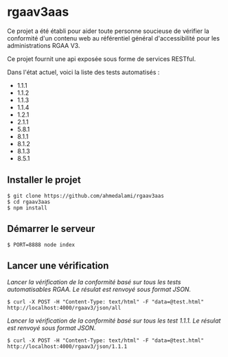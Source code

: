 # rgaav3aas

Ce projet a été établi pour aider toute personne soucieuse de vérifier la conformité d'un contenu web au référentiel général d'accessibilité pour les administrations RGAA V3.

Ce projet fournit une api exposée sous forme de services RESTful.

Dans l'état actuel, voici la liste des tests automatisés :

* 1.1.1
* 1.1.2
* 1.1.3
* 1.1.4
* 1.2.1
* 2.1.1
* 5.8.1
* 8.1.1
* 8.1.2
* 8.1.3
* 8.5.1

## Installer le projet
```
$ git clone https://github.com/ahmedalami/rgaav3aas
$ cd rgaav3aas
$ npm install
```

## Démarrer le serveur
```
$ PORT=8888 node index
```

## Lancer une vérification
*Lancer la vérification de la conformité basé sur tous les tests automatisables RGAA. Le résulat est renvoyé sous format JSON.*
```
$ curl -X POST -H "Content-Type: text/html" -F "data=@test.html" http://localhost:4000/rgaav3/json/all
```

*Lancer la vérification de la conformité basé sur tous les test 1.1.1. Le résulat est renvoyé sous format JSON.*
```
$ curl -X POST -H "Content-Type: text/html" -F "data=@test.html" http://localhost:4000/rgaav3/json/1.1.1
```
